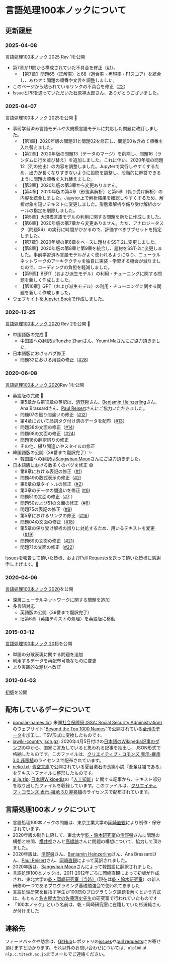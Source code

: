 # 言語処理100本ノックについて

## 更新履歴

### 2025-04-08
言語処理100本ノック 2025 Rev 1を公開
+ 第7章が11問から構成されていた不具合を修正（[#1](https://github.com/nlp100/2025/issues/1)）。
  + 【第7章】問題65（正解率）と68（適合率・再現率・F1スコア）を統合し、あわせて問題の順番や文言を調整しました。
+ このページから貼られているリンクの不具合を修正（[#2](https://github.com/nlp100/2025/pull/2)）
+ IssueとPRを送っていただいた石原祥太郎さん、ありがとうございました。

### 2025-04-07
言語処理100本ノック 2025を公開 🎉

+ 事前学習済み言語モデルや大規模言語モデルに対応した問題に改訂しました。
  + 【第1章】2020年版の問題01と問題02を修正し、問題00も含めて順番を入れ替えました。
  + 【第2章】2020年版の問題13（データのマージ）を削除し、問題16（ランダムに行を並び替え）を追加しました。これに伴い、2020年版の問題12（列の抽出）の内容を調整しました。Jupyterで実行しやすくするため、出力が長くなりすぎないように設問を調整し、段階的に解答できるように問題の順番を入れ替えました。
  + 【第3章】2020年版の第3章から変更ありません。
  + 【第4章】2020年版の第4章（形態素解析）と第5章（係り受け解析）の内容を統合しました。Jupyter上で解析結果を確認しやすくするため、解析対象を短いテキストに変更しました。形態素解析や係り受け解析のツールの指定を削除しました。
  + 【第5章】大規模言語モデルの利用に関する問題を新たに作成しました。
  + 【第6章】2020年版の第7章から変更ありません。ただ、アナロジータスク（問題54）の実行に時間がかかるので、評価すべきサブセットを指定しました。
  + 【第7章】2020年版の第6章をベースに題材をSST-2に変更しました。
  + 【第8章】2020年版の第8章と第9章を統合し、題材をSST-2に変更しました。事前学習済み言語モデルがよく使われるようになり、ニューラルネットワークのアーキテクチャを独自に実装・学習する機会が減りましたので、コーディングの負担を軽減しました。
  + 【第9章】BERT（および派生モデル）の利用・チューニングに関する問題を新しく作成しました。
  + 【第10章】GPT（および派生モデル）の利用・チューニングに関する問題を新しく作成しました。
+ ウェブサイトを[Jupyter Book](https://jupyterbook.org/)で作成しました。

### 2020-12-25
[言語処理100本ノック 2020](http://nlp100.github.io/2020/) Rev 2を公開 🎄



+ 中国語版の完成 🎉
  + 中国語への翻訳はRunzhe Zhanさん、Youmi Maさんにご協力頂きました。
+ 日本語版におけるバグ修正
  + 問題32における用語の修正（[#28](https://github.com/nlp100/nlp100.github.io/issues/28)）

### 2020-06-08
[言語処理100本ノック 2020](http://nlp100.github.io/2020/)Rev 1を公開

+ 英語版の完成 🎉
  + 第5章から第10章の英訳は、[清野舜](https://butsugiri.github.io/)さん、[Benjamin Heinzerling](https://bheinzerling.github.io/)さん、Ana Brassardさん、[Paul Reisert](http://www.cl.ecei.tohoku.ac.jp/~preisert/)さんにご協力いただきました。
  + 問題07の綴り間違いの修正（[#12](https://github.com/nlp100/nlp100.github.io/pull/12)）
  + 第4章において品詞タグ付け済のデータを配布（[#13](https://github.com/nlp100/nlp100.github.io/issues/13)）
  + 問題38の文面の修正（[#14](https://github.com/nlp100/nlp100.github.io/issues/14)）
  + 問題08の文面の修正（[#24](https://github.com/nlp100/nlp100.github.io/pull/24)）
  + 問題18の翻訳誤りの修正
  + その他、綴り間違いやスタイルの修正
+ 韓国語版の公開（39番まで翻訳完了）:sparkles:
  + 韓国語への翻訳は[Sangwhan Moon](https://sangwhan.com/)さんにご協力頂きました。
+ 日本語版における数多くのバグを修正 :sweat_smile:
  + 第8章における表記の修正（[#1](https://github.com/nlp100/nlp100.github.io/pull/1)）
  + 問題49の数式表示の修正（[#2](https://github.com/nlp100/nlp100.github.io/pull/2)）
  + 第6章の章タイトルの修正（[#2](https://github.com/nlp100/nlp100.github.io/pull/2)）
  + 第3章のデータの間違いを修正 ([#6](https://github.com/nlp100/nlp100.github.io/issues/6))
  + 問題51の文面の修正（[#7](https://github.com/nlp100/nlp100.github.io/issues/7) ）
  + 問題50および51の文面の修正（[#8](https://github.com/nlp100/nlp100.github.io/pull/8)）
  + 問題75の表記の修正（[#9](https://github.com/nlp100/nlp100.github.io/pull/9)）
  + 第5章におけるリンクの修正（[#16](https://github.com/nlp100/nlp100.github.io/pull/16)）
  + 問題04の文面の修正（[#18](https://github.com/nlp100/nlp100.github.io/pull/18)）
  + 第5章の係り受け解析の誤りに対処するため、用いるテキストを変更（[#19](https://github.com/nlp100/nlp100.github.io/issues/19)）
  + 問題69の文面の修正（[#21](https://github.com/nlp100/nlp100.github.io/issues/21)）
  + 問題71の文面の修正（[#22](https://github.com/nlp100/nlp100.github.io/issues/22)）

[Issues](https://github.com/nlp100/nlp100.github.io/issues)を報告して頂いた皆様、および[Pull Requests](https://github.com/nlp100/nlp100.github.io/pulls)を送って頂いた皆様に感謝申し上げます。:pray:

### 2020-04-06
[言語処理100本ノック 2020](http://nlp100.github.io/2020/)を公開
+ 深層ニューラルネットワークに関する問題を追加
+ 多言語対応
  + 英語版の公開（39番まで翻訳完了）
  + 旧第6章（英語テキストの処理）を英語版に移動

### 2015-03-12
[言語処理100本ノック 2015](http://www.cl.ecei.tohoku.ac.jp/nlp100/)を公開
+ 単語の分散表現に関する問題を追加
+ 利用するデータを再配布可能なものに変更
+ より実践的な題材へ改訂

### 2012-04-03
[初版](http://www.cl.ecei.tohoku.ac.jp/index.php?NLP%20100%20Drill%20Exercises)を公開

## 配布しているデータについて

+ [popular-names.txt](/data/popular-names.txt): 米国[社会保障局 (SSA: Social Security Administration)](http://www.ssa.gov/)のウェブサイト"[Beyond the Top 1000 Names](https://www.ssa.gov/oact/babynames/limits.html)"で公開されている[全州のデータ](https://www.ssa.gov/oact/babynames/names.zip)を加工し、TSV形式に変換したものです。
+ [jawiki-country.json.gz](/data/jawiki-country.json.gz): 2020年4月5日付けの[日本語のWikipedia記事のダンプ](http://dumps.wikimedia.org/jawiki/latest/jawiki-latest-pages-articles.xml.bz2)の中から、国家に言及していると思われる記事を抽出し、JSON形式で格納したものです。このファイルは、[クリエイティブ・コモンズ 表示-継承 3.0 非移植](http://creativecommons.org/licenses/by-sa/3.0/legalcode)のライセンスで配布されています。
+ [neko.txt](/data/neko.txt): [青空文庫](http://www.aozora.gr.jp/)で公開されている夏目漱石の長編小説『吾輩は猫である』をテキストファイルに整形したものです。
+ [ai.ja.zip](/data/ai.ja.zip): [日本語Wikipedia](https://ja.wikipedia.org/)の「[人工知能](https://ja.wikipedia.org/wiki/%E4%BA%BA%E5%B7%A5%E7%9F%A5%E8%83%BD)」に関する記事から、テキスト部分を取り出したファイルを収録しています。このファイルは、[クリエイティブ・コモンズ 表示-継承 3.0 非移植](http://creativecommons.org/licenses/by-sa/3.0/legalcode)のライセンスで配布されています。

## 言語処理100本ノックについて

+ 言語処理100本ノックの問題は、東京工業大学の[岡崎直観](https://www.nlp.c.titech.ac.jp/)により制作・保守されています。
+ 2020年版の制作に際して、東北大学[乾・鈴木研究室](https://www.nlp.ecei.tohoku.ac.jp/)の[清野舜](https://butsugiri.github.io/)さんに問題の構想と校閲、[横井祥](http://www.cl.ecei.tohoku.ac.jp/~yokoi/)さんと[高橋諒](https://reiyw.com/)さんに問題の構想について、協力して頂きました。
+ 2020年版は、[清野舜](https://butsugiri.github.io/)さん、[Benjamin Heinzerling](https://bheinzerling.github.io/)さん、Ana Brassardさん、[Paul Reisert](http://www.cl.ecei.tohoku.ac.jp/~preisert/)さん、[岡崎直観](https://www.nlp.c.titech.ac.jp/)によって英訳されました。
+ 2020年版は、[Sangwhan Moon](https://sangwhan.com/)さんによって韓国語に翻訳されました。
+ 言語処理100本ノックは、2011-2012年ごろに岡崎直観によって初版が作成され、東北大学の[乾・岡崎研究室（当時）](http://www.cl.ecei.tohoku.ac.jp/)（現在は[乾・鈴木研究室](https://www.nlp.ecei.tohoku.ac.jp/)）の新人研修の一つであるプログラミング基礎勉強会で使われてきました
+ 言語処理研究を目指す学生が100問のプログラミング課題を解くという方式は、もともと[名古屋大学の佐藤理史先生](https://sites.google.com/site/sslabnagoya/)の研究室で行われていたものです
+ 「100本ノック」という名前は、乾・岡崎研究室に在籍していた杉浦純さんが付けました


## 連絡先

フィードバックや助言は、[GitHub](https://github.com/nlp100/nlp100.github.io)レポジトリの[issues](https://github.com/nlp100/nlp100.github.io/issues)や[pull requests](https://github.com/nlp100/nlp100.github.io/pulls)にお寄せ頂けますと助かります。それ以外のお問い合わせについては、`nlp100` at `nlp.c.titech.ac.jp`までメールでご連絡ください。
